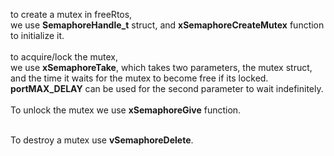 to create a mutex in freeRtos,<br>
we use **SemaphoreHandle_t** struct, and **xSemaphoreCreateMutex** function to initialize it. <br> <br>
to acquire/lock the mutex, <br> 
we use **xSemaphoreTake**, which takes two parameters, the mutex struct, and the time it waits for the mutex to become free if its locked. **portMAX_DELAY** can be used for the second parameter to wait indefinitely. <br> <br>
To unlock the mutex we use **xSemaphoreGive** function.

<br> To destroy a mutex use **vSemaphoreDelete**.
